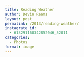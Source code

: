 ```yaml
---
title: Reading Weather
author: Devin Reams
layout: post
permalink: /2013/reading-weather/
instagrate_id:
  - 613291160342852046_52011
categories:
  - Photos
format: image
---
```

<!-- This post is created by Instagrate to WordPress, a WordPress Plugin by polevaultweb.com - http://www.polevaultweb.com/plugins/instagrate-to-wordpress/ -->